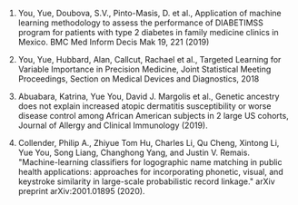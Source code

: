 1. You, Yue, Doubova, S.V., Pinto-Masis, D. et al., Application of machine learning methodology to assess the performance of DIABETIMSS program for patients with type 2 diabetes in family medicine clinics in Mexico. BMC Med Inform Decis Mak 19, 221 (2019) 

2. You, Yue, Hubbard, Alan, Callcut, Rachael et al., Targeted Learning for Variable Importance in Precision Medicine, Joint Statistical Meeting Proceedings, Section on Medical Devices and Diagnostics, 2018 

3. Abuabara, Katrina, Yue You, David J. Margolis et al., Genetic ancestry does not explain increased atopic dermatitis susceptibility or worse disease control among African American subjects in 2 large US cohorts, Journal of Allergy and Clinical Immunology (2019). 

4. Collender, Philip A., Zhiyue Tom Hu, Charles Li, Qu Cheng, Xintong Li, Yue You, Song Liang, Changhong Yang, and Justin V. Remais. "Machine-learning classifiers for logographic name matching in public health applications: approaches for incorporating phonetic, visual, and keystroke similarity in large-scale probabilistic record linkage." arXiv preprint arXiv:2001.01895 (2020).
